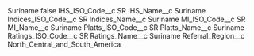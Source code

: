 <?xml version="1.0" encoding="UTF-8"?>
<CustomMetadata xmlns="http://soap.sforce.com/2006/04/metadata" xmlns:xsi="http://www.w3.org/2001/XMLSchema-instance" xmlns:xsd="http://www.w3.org/2001/XMLSchema">
    <label>Suriname</label>
    <protected>false</protected>
    <values>
        <field>IHS_ISO_Code__c</field>
        <value xsi:type="xsd:string">SR</value>
    </values>
    <values>
        <field>IHS_Name__c</field>
        <value xsi:type="xsd:string">Suriname</value>
    </values>
    <values>
        <field>Indices_ISO_Code__c</field>
        <value xsi:type="xsd:string">SR</value>
    </values>
    <values>
        <field>Indices_Name__c</field>
        <value xsi:type="xsd:string">Suriname</value>
    </values>
    <values>
        <field>MI_ISO_Code__c</field>
        <value xsi:type="xsd:string">SR</value>
    </values>
    <values>
        <field>MI_Name__c</field>
        <value xsi:type="xsd:string">Suriname</value>
    </values>
    <values>
        <field>Platts_ISO_Code__c</field>
        <value xsi:type="xsd:string">SR</value>
    </values>
    <values>
        <field>Platts_Name__c</field>
        <value xsi:type="xsd:string">Suriname</value>
    </values>
    <values>
        <field>Ratings_ISO_Code__c</field>
        <value xsi:type="xsd:string">SR</value>
    </values>
    <values>
        <field>Ratings_Name__c</field>
        <value xsi:type="xsd:string">Suriname</value>
    </values>
    <values>
        <field>Referral_Region__c</field>
        <value xsi:type="xsd:string">North_Central_and_South_America</value>
    </values>
</CustomMetadata>
